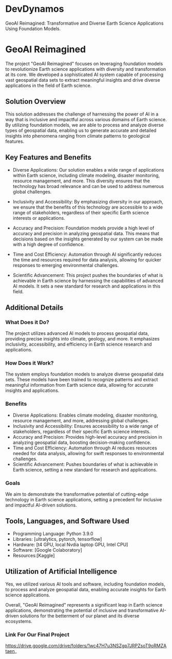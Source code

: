# DevDynamos
GeoAI Reimagined: Transformative and Diverse Earth Science Applications Using Foundation Models.

# GeoAI Reimagined

The project "GeoAI Reimagined" focuses on leveraging foundation models to revolutionize Earth science applications with diversity and transformation at its core. We developed a sophisticated AI system capable of processing vast geospatial data sets to extract meaningful insights and drive diverse applications in the field of Earth science.

## Solution Overview

This solution addresses the challenge of harnessing the power of AI in a way that is inclusive and impactful across various domains of Earth science. By utilizing foundation models, we are able to process and analyze diverse types of geospatial data, enabling us to generate accurate and detailed insights into phenomena ranging from climate patterns to geological features.

## Key Features and Benefits

- Diverse Applications: Our solution enables a wide range of applications within Earth science, including climate modeling, disaster monitoring, resource management, and more. This diversity ensures that the technology has broad relevance and can be used to address numerous global challenges.

- Inclusivity and Accessibility: By emphasizing diversity in our approach, we ensure that the benefits of this technology are accessible to a wide range of stakeholders, regardless of their specific Earth science interests or applications.

- Accuracy and Precision: Foundation models provide a high level of accuracy and precision in analyzing geospatial data. This means that decisions based on the insights generated by our system can be made with a high degree of confidence.

- Time and Cost Efficiency: Automation through AI significantly reduces the time and resources required for data analysis, allowing for quicker responses to emerging environmental challenges.

- Scientific Advancement: This project pushes the boundaries of what is achievable in Earth science by harnessing the capabilities of advanced AI models. It sets a new standard for research and applications in this field.




## Additional Details

### What Does it Do?

The project utilizes advanced AI models to process geospatial data, providing precise insights into climate, geology, and more. It emphasizes inclusivity, accessibility, and efficiency in Earth science research and applications.

### How Does it Work?

The system employs foundation models to analyze diverse geospatial data sets. These models have been trained to recognize patterns and extract meaningful information from Earth science data, allowing for accurate insights and applications.

### Benefits

- Diverse Applications: Enables climate modeling, disaster monitoring, resource management, and more, addressing global challenges.
- Inclusivity and Accessibility: Ensures accessibility to a wide range of stakeholders, regardless of their specific Earth science interests.
- Accuracy and Precision: Provides high-level accuracy and precision in analyzing geospatial data, boosting decision-making confidence.
- Time and Cost Efficiency: Automation through AI reduces resources needed for data analysis, allowing for swift responses to environmental challenges.
- Scientific Advancement: Pushes boundaries of what is achievable in Earth science, setting a new standard for research and applications.

### Goals

We aim to demonstrate the transformative potential of cutting-edge technology in Earth science applications, setting a precedent for inclusive and impactful AI-driven solutions.

## Tools, Languages, and Software Used

- Programming Language: Python 3.9.0
- Libraries: [ultralytics, pytorch, tensorflow]
- Hardware: [t4 GPU, local Nvdia laptop GPU, Intel CPU]
- Software: [Google Colaboratory]
- Resources:[Kaggle]

## Utilization of Artificial Intelligence

Yes, we utilized various AI tools and software, including foundation models, to process and analyze geospatial data, enabling accurate insights for Earth science applications.

Overall, "GeoAI Reimagined" represents a significant leap in Earth science applications, demonstrating the potential of inclusive and transformative AI-driven solutions for the betterment of our planet and its diverse ecosystems.



### Link For Our Final Project

https://drive.google.com/drive/folders/1wc47H7u3NSZgp7JRPZsoT9oRMZAtaen_





